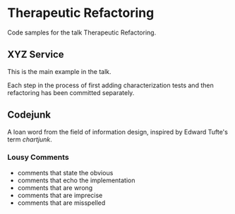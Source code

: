 # Therapeutic Refactoring

Code samples for the talk Therapeutic Refactoring.

## XYZ Service

This is the main example in the talk.

Each step in the process of first adding characterization tests
and then refactoring has been committed separately.

## Codejunk

A loan word from the field of information design, inspired by Edward Tufte's
term _chartjunk_.

### Lousy Comments

* comments that state the obvious
* comments that echo the implementation
* comments that are wrong
* comments that are imprecise
* comments that are misspelled
